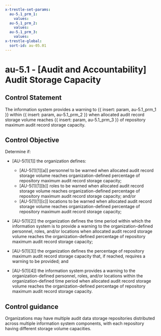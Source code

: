 ```yaml
---
x-trestle-set-params:
  au-5.1_prm_1:
    values:
  au-5.1_prm_2:
    values:
  au-5.1_prm_3:
    values:
x-trestle-global:
  sort-id: au-05.01
---
```


# au-5.1 - \[Audit and Accountability\] Audit Storage Capacity

## Control Statement

The information system provides a warning to {{ insert: param, au-5.1_prm_1 }} within {{ insert: param, au-5.1_prm_2 }} when allocated audit record storage volume reaches {{ insert: param, au-5.1_prm_3 }} of repository maximum audit record storage capacity.

## Control Objective

Determine if:

- \[AU-5(1)[1]\] the organization defines:

  - \[AU-5(1)[1][a]\] personnel to be warned when allocated audit record storage volume reaches organization-defined percentage of repository maximum audit record storage capacity;
  - \[AU-5(1)[1][b]\] roles to be warned when allocated audit record storage volume reaches organization-defined percentage of repository maximum audit record storage capacity; and/or
  - \[AU-5(1)[1][c]\] locations to be warned when allocated audit record storage volume reaches organization-defined percentage of repository maximum audit record storage capacity;

- \[AU-5(1)[2]\] the organization defines the time period within which the information system is to provide a warning to the organization-defined personnel, roles, and/or locations when allocated audit record storage volume reaches the organization-defined percentage of repository maximum audit record storage capacity;

- \[AU-5(1)[3]\] the organization defines the percentage of repository maximum audit record storage capacity that, if reached, requires a warning to be provided; and

- \[AU-5(1)[4]\] the information system provides a warning to the organization-defined personnel, roles, and/or locations within the organization-defined time period when allocated audit record storage volume reaches the organization-defined percentage of repository maximum audit record storage capacity.

## Control guidance

Organizations may have multiple audit data storage repositories distributed across multiple information system components, with each repository having different storage volume capacities.
